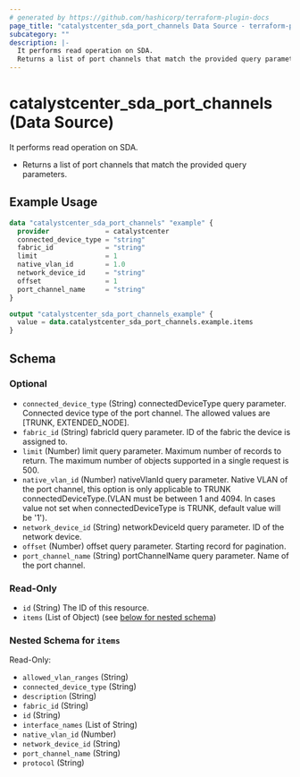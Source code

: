 ```yaml
---
# generated by https://github.com/hashicorp/terraform-plugin-docs
page_title: "catalystcenter_sda_port_channels Data Source - terraform-provider-catalystcenter"
subcategory: ""
description: |-
  It performs read operation on SDA.
  Returns a list of port channels that match the provided query parameters.
---
```


# catalystcenter_sda_port_channels (Data Source)

It performs read operation on SDA.

- Returns a list of port channels that match the provided query parameters.

## Example Usage

```terraform
data "catalystcenter_sda_port_channels" "example" {
  provider              = catalystcenter
  connected_device_type = "string"
  fabric_id             = "string"
  limit                 = 1
  native_vlan_id        = 1.0
  network_device_id     = "string"
  offset                = 1
  port_channel_name     = "string"
}

output "catalystcenter_sda_port_channels_example" {
  value = data.catalystcenter_sda_port_channels.example.items
}
```

<!-- schema generated by tfplugindocs -->
## Schema

### Optional

- `connected_device_type` (String) connectedDeviceType query parameter. Connected device type of the port channel. The allowed values are [TRUNK, EXTENDED_NODE].
- `fabric_id` (String) fabricId query parameter. ID of the fabric the device is assigned to.
- `limit` (Number) limit query parameter. Maximum number of records to return. The maximum number of objects supported in a single request is 500.
- `native_vlan_id` (Number) nativeVlanId query parameter. Native VLAN of the port channel, this option is only applicable to TRUNK connectedDeviceType.(VLAN must be between 1 and 4094. In cases value not set when connectedDeviceType is TRUNK, default value will be '1').
- `network_device_id` (String) networkDeviceId query parameter. ID of the network device.
- `offset` (Number) offset query parameter. Starting record for pagination.
- `port_channel_name` (String) portChannelName query parameter. Name of the port channel.

### Read-Only

- `id` (String) The ID of this resource.
- `items` (List of Object) (see [below for nested schema](#nestedatt--items))

<a id="nestedatt--items"></a>
### Nested Schema for `items`

Read-Only:

- `allowed_vlan_ranges` (String)
- `connected_device_type` (String)
- `description` (String)
- `fabric_id` (String)
- `id` (String)
- `interface_names` (List of String)
- `native_vlan_id` (Number)
- `network_device_id` (String)
- `port_channel_name` (String)
- `protocol` (String)

